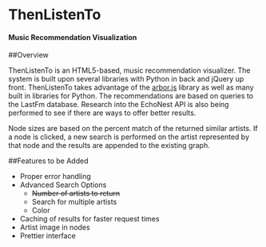 # ThenListenTo

#### Music Recommendation Visualization

##Overview

ThenListenTo is an HTML5-based, music recommendation visualizer. The system is built upon several libraries with Python in back and jQuery up front. ThenListenTo takes advantage of the [arbor.js](https://github.com/samizdatco/arbor) library as well as many built in libraries for Python. The recommendations are based on queries to the LastFm database. Research into the EchoNest API is also being performed to see if there are ways to offer better results.

Node sizes are based on the percent match of the returned similar artists. If a node is clicked, a new search is performed on the artist represented by that node and the results are appended to the existing graph. 

##Features to be Added

* Proper error handling
* Advanced Search Options  
    * ~~Number of artists to return~~
    * Search for multiple artists
    * Color
* Caching of results for faster request times  
* Artist image in nodes  
* Prettier interface  